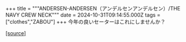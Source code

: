+++
title = """ANDERSEN-ANDERSEN（アンデルセンアンデルセン）/THE NAVY CREW NECK"""
date = 2024-10-31T09:14:55.000Z
tags = ["clothes","ZABOU"]
+++
今年の良いセーターはこれにしませんか？

[[source]](https://zabou.org/2024/10/31/311536/)
